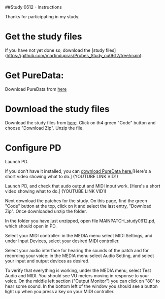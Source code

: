 ##Study 0612 - Instructions

Thanks for participating in my study.

# Get the study files

If you have not yet done so, download the [study files] (https://github.com/martindupras/Probes_Study_ou0612/tree/main).

# Get PureData:

Download PureData from [here](https://puredata.info/downloads/pure-data)

# Download the study files
Download the study files from [here](https://github.com/martindupras/Probes_Study_ou0612). Click on th4 green "Code" button and choose "Download Zip". Unzip the file.

# Configure PD
Launch PD. 

If you don't have it installed, you can [download PureData here.](https://puredata.info/downloads/pure-data)[Here's a short video showing what to do.] (YOUTUBE LINK VID1)

Launch PD, and check that audo output and MIDI input work. [Here's a short video showing what to do.] (YOUTUBE LINK VID1)

Next download the patches for the study. On this page, find the green "Code" button at the top, click on it and select the last entry, "Download Zip". Once downloaded unzip the folder. 

In the folder you have just unzipped, open file MAINPATCH_study0612.pd, which should open in PD. 

Select your MIDI controller: in the MEDIA menu select MIDI Settings, and under Input Devices, select your desired MIDI controller.

Select your audio interface for hearing the sounds of the patch and for recording your voice: in the MEDIA menu select Audio Setting, and select your input and output devices as desired.

To verify that everything is working, under the MEDIA menu, select Test Audio and MIDI. You should see VU meters moving in response to your voice. On the middle left section ("Output Monitor") you can click on "80" to hear some sound. In the bottom left of the window you should see a button light up when you press a key on your MIDI controller.




